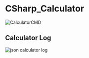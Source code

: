 # CSharp_Calculator

![CalculatorCMD](https://github.com/jordancopsey/CSharp_Calculator/assets/77833509/129b7a36-732c-4324-83a8-a10e3b3b5d3e)

## Calculator Log

![json calculator log](https://github.com/jordancopsey/CSharp_Calculator/assets/77833509/3e9cbad0-fc1b-4803-b072-61a62b4c8864)

